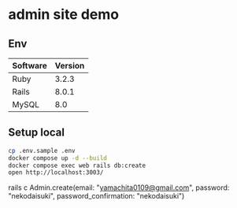# admin site demo

## Env

| Software | Version |
|-------------|----------|
| Ruby        | 3.2.3    |
| Rails       | 8.0.1    |
| MySQL       | 8.0      |

## Setup local

```sh
cp .env.sample .env
docker compose up -d --build
docker compose exec web rails db:create
open http://localhost:3003/
```


rails c
Admin.create(email: "yamachita0109@gmail.com", password: "nekodaisuki", password_confirmation: "nekodaisuki")